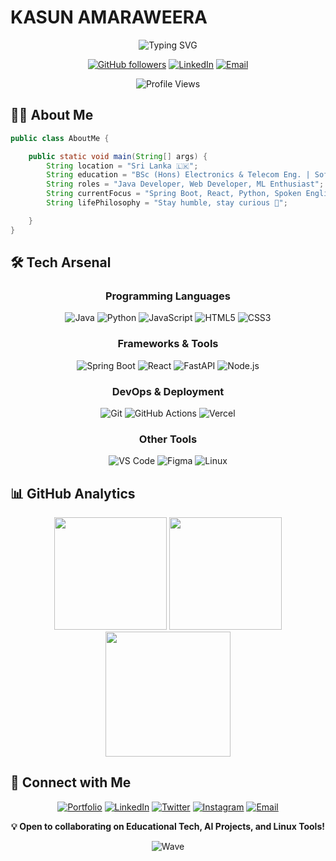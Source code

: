 # KASUN AMARAWEERA

<div align="center">
  
  ![Typing SVG](https://readme-typing-svg.herokuapp.com?font=Fira+Code&duration=3000&pause=1000&color=3ABFEF&center=true&vCenter=true&width=435&lines=Java+Spring+Boot+Developer;Full+Stack+Web+Developer;Machine+Learning+Explorer)

  [![GitHub followers](https://img.shields.io/github/followers/Kasun0401?label=Follow&style=social)](https://github.com/Kasun0401)
  [![LinkedIn](https://img.shields.io/badge/-LinkedIn-0077B5?style=flat&logo=linkedin&logoColor=white)](https://www.linkedin.com/in/kasun-amaraweera/)
  [![Email](https://img.shields.io/badge/-Email-D14836?style=flat&logo=gmail&logoColor=white)](mailto:kasun0401@gmail.com)

  <img src="https://komarev.com/ghpvc/?username=Kasun0401&color=3ABFEF&style=flat-square&label=Profile+Views" alt="Profile Views" />
</div>

## 👨‍💻 About Me

```java
public class AboutMe {

    public static void main(String[] args) {
        String location = "Sri Lanka 🇱🇰";
        String education = "BSc (Hons) Electronics & Telecom Eng. | Software Engineer";
        String roles = "Java Developer, Web Developer, ML Enthusiast";
        String currentFocus = "Spring Boot, React, Python, Spoken English";
        String lifePhilosophy = "Stay humble, stay curious 🚀";

    }
}
```

## 🛠️ Tech Arsenal

<div align="center">

### Programming Languages
![Java](https://img.shields.io/badge/Java-ED8B00?style=for-the-badge&logo=java&logoColor=white)
![Python](https://img.shields.io/badge/Python-3776AB?style=for-the-badge&logo=python&logoColor=white)
![JavaScript](https://img.shields.io/badge/JavaScript-F7DF1E?style=for-the-badge&logo=javascript&logoColor=black)
![HTML5](https://img.shields.io/badge/HTML5-E34F26?style=for-the-badge&logo=html5&logoColor=white)
![CSS3](https://img.shields.io/badge/CSS3-1572B6?style=for-the-badge&logo=css3&logoColor=white)

### Frameworks & Tools
![Spring Boot](https://img.shields.io/badge/Spring_Boot-6DB33F?style=for-the-badge&logo=spring-boot&logoColor=white)
![React](https://img.shields.io/badge/React-20232A?style=for-the-badge&logo=react&logoColor=61DAFB)
![FastAPI](https://img.shields.io/badge/FastAPI-009688?style=for-the-badge&logo=fastapi&logoColor=white)
![Node.js](https://img.shields.io/badge/Node.js-339933?style=for-the-badge&logo=nodedotjs&logoColor=white)

### DevOps & Deployment
![Git](https://img.shields.io/badge/Git-F05032?style=for-the-badge&logo=git&logoColor=white)
![GitHub Actions](https://img.shields.io/badge/GitHub_Actions-2088FF?style=for-the-badge&logo=githubactions&logoColor=white)
![Vercel](https://img.shields.io/badge/Vercel-000?style=for-the-badge&logo=vercel&logoColor=white)

### Other Tools
![VS Code](https://img.shields.io/badge/VS_Code-007ACC?style=for-the-badge&logo=visualstudiocode&logoColor=white)
![Figma](https://img.shields.io/badge/Figma-1E1E1E?style=for-the-badge&logo=figma&logoColor=white)
![Linux](https://img.shields.io/badge/Linux-FCC624?style=for-the-badge&logo=linux&logoColor=black)

</div>

## 📊 GitHub Analytics

<div align="center"> <img src="https://github-readme-stats.vercel.app/api?username=Kasun0401&show_icons=true&theme=tokyonight&hide_border=true&bg_color=1A1B27&title_color=3ABFEF&icon_color=3ABFEF" height="180" /> <img src="https://github-readme-stats.vercel.app/api/top-langs/?username=Kasun0401&layout=compact&theme=tokyonight&hide_border=true&bg_color=1A1B27&title_color=3ABFEF" height="180" /> </div> <div align="center"> <img src="https://github-readme-streak-stats.herokuapp.com/?user=Kasun0401&theme=tokyonight&hide_border=true&background=1A1B27&stroke=3ABFEF&ring=3ABFEF&fire=FF9900" height="200" /> </div>

## 🤝 Connect with Me
<div align="center">

[![Portfolio](https://img.shields.io/badge/Portfolio-12100E?style=for-the-badge&logo=google-chrome&logoColor=white)](https://kdj.lk)
[![LinkedIn](https://img.shields.io/badge/LinkedIn-0077B5?style=for-the-badge&logo=linkedin&logoColor=white)](https://www.linkedin.com/in/kdjayakody/)
[![Twitter](https://img.shields.io/badge/Twitter-1DA1F2?style=for-the-badge&logo=twitter&logoColor=white)](https://twitter.com/kdjayakody)
[![Instagram](https://img.shields.io/badge/Instagram-E4405F?style=for-the-badge&logo=instagram&logoColor=white)](https://www.instagram.com/kdjayakody/)
[![Email](https://img.shields.io/badge/Email-D14836?style=for-the-badge&logo=gmail&logoColor=white)](mailto:kdj@kdj.lk)

</div>
<div align="center">
  
  **💡 Open to collaborating on Educational Tech, AI Projects, and Linux Tools!**
  
  ![Wave](https://raw.githubusercontent.com/mayhemantt/mayhemantt/Update/svg/Bottom.svg)
</div>
